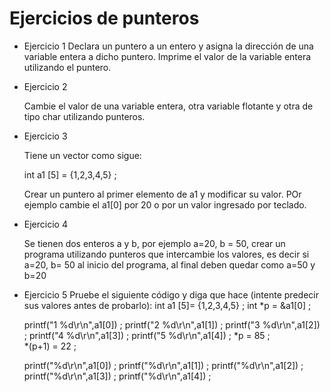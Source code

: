 # Ejercicios de punteros 

- Ejercicio 1
    Declara un puntero a un entero y asigna la dirección de una variable entera a dicho puntero. Imprime el valor de la variable entera utilizando el puntero.

- Ejercicio 2 
    
    Cambie el valor de una variable entera, otra variable flotante y otra de tipo char utilizando punteros. 

- Ejercicio 3 

    Tiene un vector como sigue: 

    int a1 [5] = {1,2,3,4,5}  ;

    Crear un puntero al primer elemento de a1 y modificar su valor. POr ejemplo cambie el a1[0] por 20 o por un valor ingresado por teclado. 


- Ejercicio 4

    Se tienen dos enteros a y b, por ejemplo a=20, b = 50, crear un programa utilizando punteros que intercambie los valores, es decir si a=20, b= 50 al inicio del programa, al final deben quedar como a=50 y b=20

- Ejercicio 5 
    Pruebe el siguiente código y diga que hace (intente predecir sus valores antes de probarlo): 
     int a1 [5]= {1,2,3,4,5}  ; 
    int *p = &a1[0] ; 

    printf("1 %d\r\n",a1[0]) ; 
    printf("2 %d\r\n",a1[1]) ; 
    printf("3 %d\r\n",a1[2]) ; 
    printf("4 %d\r\n",a1[3]) ; 
    printf("5 %d\r\n",a1[4]) ; 
    *p = 85 ;     
    *(p+1) = 22 ; 


    printf("%d\r\n",a1[0]) ; 
    printf("%d\r\n",a1[1]) ; 
    printf("%d\r\n",a1[2]) ; 
    printf("%d\r\n",a1[3]) ; 
    printf("%d\r\n",a1[4]) ; 

    
